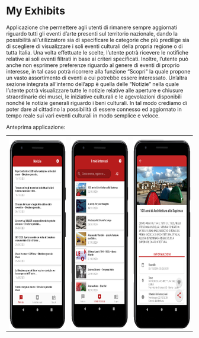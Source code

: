 # My Exhibits

Applicazione che permettere agli utenti di rimanere sempre aggiornati riguardo tutti gli eventi d’arte presenti sul territorio nazionale, dando la possibilità all’utilizzatore sia di specificare le categorie che più predilige sia di scegliere di visualizzare i soli eventi culturali della propria regione o di tutta Italia. Una volta effettuate le scelte, l’utente potrà ricevere le notifiche relative ai soli eventi filtrati in base ai criteri specificati. Inoltre, l’utente può anche non esprimere preferenze riguardo al genere di eventi di proprio interesse, in tal caso potrà ricorrere alla funzione “Scopri" la quale propone un vasto assortimento di eventi a cui potrebbe essere interessato. Un’altra sezione integrata all’interno dell’app è quella delle “Notizie” nella quale l’utente potrà visualizzare tutte le notizie relative alle aperture e chiusure straordinarie dei musei, le iniziative culturali e le agevolazioni disponibili nonché le notizie generali riguardo i beni culturali. In tal modo crediamo di poter dare al cittadino la possibilità di essere connesso ed aggiornato in tempo reale sui vari eventi culturali in modo semplice e veloce.

Anteprima applicazione:

<table>
  <tr>
    <td><img src="https://github.com/RiccardoRobb/My-Exhibits/blob/master/lod/notizie.png" width="270" height="520"></td>
    <td><img src="https://github.com/RiccardoRobb/My-Exhibits/blob/master/lod/interessi.png" width="270" height="520"></td>
    <td><img src="https://github.com/RiccardoRobb/My-Exhibits/blob/master/lod/evento.png" width="270" height="520"></td>
  </tr>
</table>

